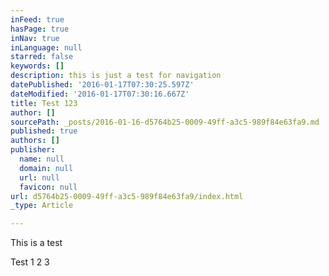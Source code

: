 ```yaml
---
inFeed: true
hasPage: true
inNav: true
inLanguage: null
starred: false
keywords: []
description: this is just a test for navigation
datePublished: '2016-01-17T07:30:25.597Z'
dateModified: '2016-01-17T07:30:16.667Z'
title: Test 123
author: []
sourcePath: _posts/2016-01-16-d5764b25-0009-49ff-a3c5-989f84e63fa9.md
published: true
authors: []
publisher:
  name: null
  domain: null
  url: null
  favicon: null
url: d5764b25-0009-49ff-a3c5-989f84e63fa9/index.html
_type: Article

---
```

This is a test

Test 1 2 3